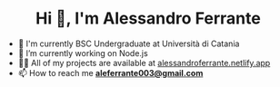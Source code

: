 <h1 align="center">Hi 👋, I'm Alessandro Ferrante</h1>

- 🌱 I'm currently BSC Undergraduate at Università di Catania
- 🔭 I’m currently working on Node.js
- 👨‍💻 All of my projects are available at [alessandroferrante.netlify.app](alessandroferrante.netlify.app)
- 📫 How to reach me **aleferrante003@gmail.com**
  
<!--
**AlessandroFerrante/AlessandroFerrante** is a ✨ _special_ ✨ repository because its `README.md` (this file) appears on your GitHub profile.

Here are some ideas to get you started:

- 🔭 I’m currently working on ...
- 🌱 I’m currently learning ...
- 👯 I’m looking to collaborate on ...
- 🤔 I’m looking for help with ...
- 💬 Ask me about ...
- 📫 How to reach me: ...
- 😄 Pronouns: ...
- ⚡ Fun fact: ...
-->
